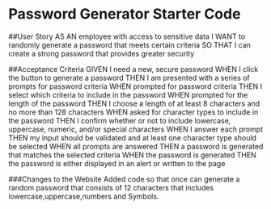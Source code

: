 # Password Generator Starter Code
##User Story
AS AN employee with access to sensitive data
I WANT to randomly generate a password that meets certain criteria
SO THAT I can create a strong password that provides greater security


##Acceptance Criteria
GIVEN I need a new, secure password
WHEN I click the button to generate a password
THEN I am presented with a series of prompts for password criteria
WHEN prompted for password criteria
THEN I select which criteria to include in the password
WHEN prompted for the length of the password
THEN I choose a length of at least 8 characters and no more than 128 characters
WHEN asked for character types to include in the password
THEN I confirm whether or not to include lowercase, uppercase, numeric, and/or special characters
WHEN I answer each prompt
THEN my input should be validated and at least one character type should be selected
WHEN all prompts are answered
THEN a password is generated that matches the selected criteria
WHEN the password is generated
THEN the password is either displayed in an alert or written to the page

###Changes to the Website 
Added code so that once can generate a random password that consists of 12 characters that includes
lowercase,uppercase,numbers and Symbols.

